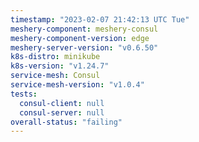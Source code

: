 ```yaml
---
timestamp: "2023-02-07 21:42:13 UTC Tue"
meshery-component: meshery-consul
meshery-component-version: edge
meshery-server-version: "v0.6.50"
k8s-distro: minikube
k8s-version: "v1.24.7"
service-mesh: Consul
service-mesh-version: "v1.0.4"
tests:
  consul-client: null
  consul-server: null
overall-status: "failing"
---
```

